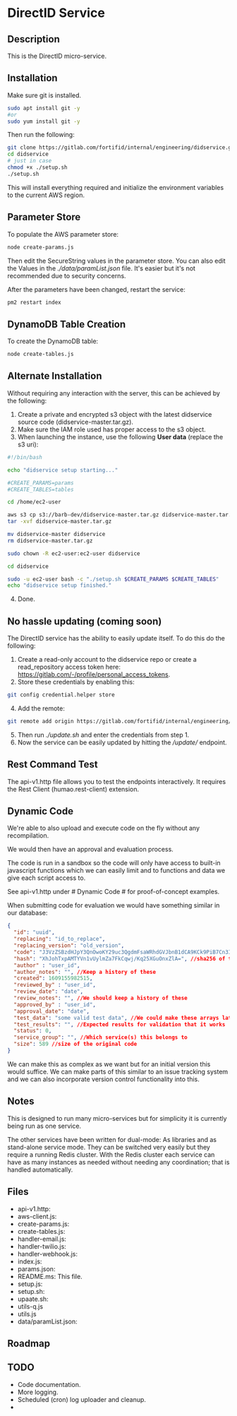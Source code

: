 # DirectID Service

## Description
This is the DirectID micro-service. 

## Installation
Make sure git is installed.
```bash
sudo apt install git -y
#or
sudo yum install git -y
```
Then run the following:
```bash
git clone https://gitlab.com/fortifid/internal/engineering/didservice.git
cd didservice
# just in case
chmod +x ./setup.sh
./setup.sh
```
This will install everything required and initialize the environment variables to the current AWS region.

## Parameter Store
To populate the AWS parameter store:
```bash
node create-params.js
```
Then edit the SecureString values in the parameter store.
You can also edit the Values in the *./data/paramList.json* file. It's easier but it's not recommended due to security concerns.

After the parameters have been changed, restart the service:
```bash
pm2 restart index
```

## DynamoDB Table Creation
To create the DynamoDB table:
```bash
node create-tables.js
```

## Alternate Installation
Without requiring any interaction with the server, this can be achieved by the following:

1. Create a private and encrypted s3 object with the latest didservice source code (didservice-master.tar.gz).
2. Make sure the IAM role used has proper access to the s3 object.
3. When launching the instance, use the following **User data** (replace the s3 uri):
```bash
#!/bin/bash

echo "didservice setup starting..."

#CREATE_PARAMS=params
#CREATE_TABLES=tables

cd /home/ec2-user

aws s3 cp s3://barb-dev/didservice-master.tar.gz didservice-master.tar.gz
tar -xvf didservice-master.tar.gz

mv didservice-master didservice
rm didservice-master.tar.gz

sudo chown -R ec2-user:ec2-user didservice

cd didservice

sudo -u ec2-user bash -c "./setup.sh $CREATE_PARAMS $CREATE_TABLES"
echo "didservice setup finished."
```
4. Done.
  
## No hassle updating (coming soon)
The DirectID service has the ability to easily update itself. To do this do the following:
1. Create a read-only account to the didservice repo or create a read_repository access token here: https://gitlab.com/-/profile/personal_access_tokens.
2. Store these credentials by enabling this:
  ```bash 
  git config credential.helper store
  ```
4. Add the remote:
  ```bash 
  git remote add origin https://gitlab.com/fortifid/internal/engineering/didservice.git
  ```
5. Then run *./update.sh* and enter the credentials from step 1.
6. Now the service can be easily updated by hitting the */update/* endpoint.

## Rest Command Test
The api-v1.http file allows you to test the endpoints interactively.
It requires the Rest Client (humao.rest-client) extension.

## Dynamic Code
We're able to also upload and execute code on the fly without any recompilation. 

We would then have an approval and evaluation process.

The code is run in a sandbox so the code will only have access to built-in javascript functions which we can easily limit and to functions and data we give each script access to.

See api-v1.http under # Dynamic Code # for proof-of-concept examples.

When submitting code for evaluation we would have something similar in our database:
```json
{
  "id": "uuid",
  "replacing": "id_to_replace",
  "replacing_version": "old_version",
  "code": "J3VzZSBzdHJpY3QnOwoKY29uc3QgdmFsaWRhdGVJbnB1dCA9KCk9PiB7Cn3IH3N1bW1hcnkgPSBkYXRhLscPO8cebWV0YcgbxAw7CgpsZXQgb3V0cHV0OwppZijHMSkgewogICDHGiA9xw/EAWVzdGltYXRlZEluY29tZTrIcy7PGSzJMmNvbmZpZGVuY2VTY29yyzLPGdkyRmxhZ3M6IHsuLugA0dA7xSJ9ykFyZXF1ZXN0U3RhcnRYIDogMNEbQ29tcGxldGUgOiBEYXRlLm5vdygp0SZEdXJhdGlvbjogMMUbfeQBamlmICjkAT7xASXHCXx8IHt9O8sbLuwAjyA95QGHyBRfdGltZXN0YW1w1DLoAIDJXcgZ6QC/LdRkO+QAp3JldHVybscfOw==", //compressed and base-64 encoded version of the code
  "hash": "XhJohTxpAMTYVn1vUylmZa7FkCqwj/Kq25XGuOnxZlA=", //sha256 of the original code
  "author" : "user_id",
  "author_notes": "", //Keep a history of these
  "created": 1609155982515,
  "reviewed_by" : "user_id",
  "review_date": "date",
  "review_notes": "", //We should keep a history of these
  "approved_by" : "user_id", 
  "approval_date": "date",
  "test_data": "some valid test data", //We could make these arrays later for multiple tests and results
  "test_results": "", //Expected results for validation that it works
  "status": 0,
  "service_group": "", //Which service(s) this belongs to
  "size": 589 //size of the original code
}
``` 

We can make this as complex as we want but for an initial version this would suffice. We can make parts of this similar to an issue tracking system and we can also incorporate version control functionality into this.


## Notes
This is designed to run many micro-services but for simplicity it is currently being run as one service.

The other services have been written for dual-mode: As libraries and as stand-alone service mode. They can be switched very easily but they require a running Redis cluster. With the Redis cluster each service can have as many instances as needed without needing any coordination; that is handled automatically. 

## Files
* api-v1.http: 
* aws-client.js:
* create-params.js:
* create-tables.js:
* handler-email.js:
* handler-twilio.js:
* handler-webhook.js:
* index.js:
* params.json:
* README.ms: This file.
* setup.js:
* setup.sh:
* upaate.sh:
* utils-q.js
* utils.js
* data/paramList.json:

## Roadmap

## TODO
* Code documentation.
* More logging.
* Scheduled (cron) log uploader and cleanup.
*  